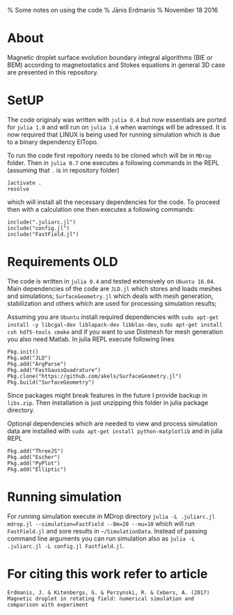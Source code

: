 % Some notes on using the code
% Jānis Erdmanis
% November 18 2016

# About

  Magnetic droplet surface evolution boundary integral algorithms (BIE or BEM) according to magnetostatics and Stokes equations in general 3D case are presented in this repository.  

# SetUP

The code originaly was written with `julia 0.4` but now essentials are ported for `julia 1.0` and will run on `julia 1.0` when warnings will be adressed. It is now required that LINUX is being used for running simulation which is due to a binary dependency ElTopo.

To run the code first repoitory needs to be cloned whch will be in `MDrop` folder. Then in `julia 0.7` one executes a following commands in the REPL (assuming that `.` is in repository folder)
```
]activate .
resolve
```
which will install all the necessary dependencies for the code. To proceed then with a calculation one then executes a following commands:
```
include(".juliarc.jl")
include("config.jl")
include("FastField.jl")
```

# Requirements OLD

  The code is written in `julia 0.4` and tested extensively  on `Ubuntu 16.04`. Main dependencies of the code are `JLD.jl` which stores and loads meshes and simulations; `SurfaceGeometry.jl` which deals with mesh generation, stabilization and others which are used for processing simulation results; 

Assuming you are `Ubuntu` install required dependencies with `sudo apt-get install -y libcgal-dev liblapack-dev libblas-dev`, `sudo apt-get install csh hdf5-tools cmake` and if you want to use Distmesh for mesh generation you also need Matlab. In julia REPL execute following lines
```
Pkg.init()
Pkg.add("JLD")
Pkg.add("ArgParse")
Pkg.add("FastGaussQuadrature")
Pkg.clone("https://github.com/akels/SurfaceGeometry.jl")
Pkg.build("SurfaceGeometry")
```
Since packages might break features in the future I provide backup in `libs.zip`. Then installation is just unzipping this folder in julia package directory. 

Optional dependencies which are needed to view and process simulation data are installed with `sudo apt-get install python-matplotlib` and in julia REPL
```
Pkg.add("ThreeJS")
Pkg.add("Escher")
Pkg.add("PyPlot")
Pkg.add("Elliptic")
```

# Running simulation

  For running simulation execute in MDrop directory `julia -L .juliarc.jl mdrop.jl --simulation=FastField --Bm=20 --mu=10` which will run `FastField.jl` and sore results in `~/SimulationData`. Instead of passing command line arguments you can run simulation also as `julia -L .juliarc.jl -L config.jl Fastfield.jl`.
  
# For citing this work refer to article

```
Erdmanis, J. & Kitenbergs, G. & Perzynski, R. & Cebers, A. (2017)
Magnetic droplet in rotating field: numerical simulation and comparison with experiment
```  
